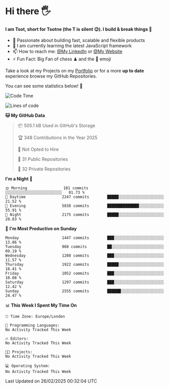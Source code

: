 # Hi there :raised_hand_with_fingers_splayed:
#### I am Tsot, short for Tsotne (the T is silent :wink:). I build & break things :space_invader:
- :telescope: Passionate about building fast, scalable and flexible products
- :seedling: I am currently learning the latest JavaScript framework 
- :mailbox: How to reach me: [@My LinkedIn](https://www.linkedin.com/in/tsotne-gvadzabia/) or [@My Website](https://tsotne.co.uk/contact)
- :zap: Fun Fact: Big Fan of chess ♟ and the 👾 emoji

Take a look at my Projects on my [Portfolio](https://tsotne.co.uk/) or for a more **up to date** experience browse my GitHub Repositories.

You can see some statistics below! :space_invader:
<!--START_SECTION:waka-->
![Code Time](http://img.shields.io/badge/Code%20Time-761%20hrs%202%20mins-blue)

![Lines of code](https://img.shields.io/badge/From%20Hello%20World%20I%27ve%20Written-7.2%20million%20lines%20of%20code-blue)

**🐱 My GitHub Data** 

> 📦 505.1 kB Used in GitHub's Storage 
 > 
> 🏆 348 Contributions in the Year 2025
 > 
> 🚫 Not Opted to Hire
 > 
> 📜 31 Public Repositories 
 > 
> 🔑 32 Private Repositories 
 > 
**I'm a Night 🦉** 

```text
🌞 Morning                181 commits         ░░░░░░░░░░░░░░░░░░░░░░░░░   01.73 % 
🌆 Daytime                2247 commits        █████░░░░░░░░░░░░░░░░░░░░   21.52 % 
🌃 Evening                5838 commits        ██████████████░░░░░░░░░░░   55.91 % 
🌙 Night                  2175 commits        █████░░░░░░░░░░░░░░░░░░░░   20.83 % 
```
📅 **I'm Most Productive on Sunday** 

```text
Monday                   1447 commits        ███░░░░░░░░░░░░░░░░░░░░░░   13.86 % 
Tuesday                  960 commits         ██░░░░░░░░░░░░░░░░░░░░░░░   09.19 % 
Wednesday                1208 commits        ███░░░░░░░░░░░░░░░░░░░░░░   11.57 % 
Thursday                 1922 commits        █████░░░░░░░░░░░░░░░░░░░░   18.41 % 
Friday                   1052 commits        ███░░░░░░░░░░░░░░░░░░░░░░   10.08 % 
Saturday                 1297 commits        ███░░░░░░░░░░░░░░░░░░░░░░   12.42 % 
Sunday                   2555 commits        ██████░░░░░░░░░░░░░░░░░░░   24.47 % 
```


📊 **This Week I Spent My Time On** 

```text
🕑︎ Time Zone: Europe/London

💬 Programming Languages: 
No Activity Tracked This Week

🔥 Editors: 
No Activity Tracked This Week

🐱‍💻 Projects: 
No Activity Tracked This Week

💻 Operating System: 
No Activity Tracked This Week
```


 Last Updated on 26/02/2025 00:32:04 UTC
<!--END_SECTION:waka-->
